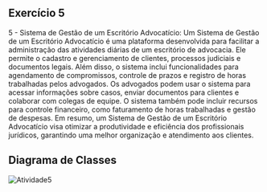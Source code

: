 ## Exercício 5
5 - Sistema de Gestão de um Escritório Advocatício:
Um Sistema de Gestão de um Escritório Advocatício é uma plataforma desenvolvida para facilitar a
administração das atividades diárias de um escritório de advocacia. Ele permite o cadastro e
gerenciamento de clientes, processos judiciais e documentos legais. Além disso, o sistema inclui
funcionalidades para agendamento de compromissos, controle de prazos e registro de horas
trabalhadas pelos advogados. Os advogados podem usar o sistema para acessar informações sobre
casos, enviar documentos para clientes e colaborar com colegas de equipe. O sistema também pode
incluir recursos para controle financeiro, como faturamento de horas trabalhadas e gestão de despesas.
Em resumo, um Sistema de Gestão de um Escritório Advocatício visa otimizar a produtividade e
eficiência dos profissionais jurídicos, garantindo uma melhor organização e atendimento aos clientes.

## Diagrama de Classes
![Atividade5](https://github.com/user-attachments/assets/bc231854-e5bc-4b6f-9049-58362ebb6320)

